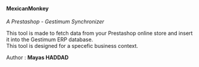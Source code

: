 <h4>MexicanMonkey</h4>
<i>A Prestashop - Gestimum Synchronizer</i><br/>
<p>This tool is made to fetch data from your Prestashop online store and insert it into the Gestimum ERP database.<br/>
This tool is designed for a specefic business context.</p>
Author : <strong>Mayas HADDAD</strong>
